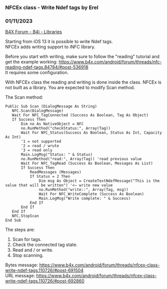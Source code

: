 ### NFCEx class - Write Ndef tags by Erel
### 01/11/2023
[B4X Forum - B4i - Libraries](https://www.b4x.com/android/forum/threads/110726/)

Starting from iOS 13 it is possible to write Ndef tags.  
NFCEx adds writing support to iNFC library.  
  
Before you start with writing, make sure to follow the "reading" tutorial and get the example working: <https://www.b4x.com/android/forum/threads/nfc-reading-ndef-tags.84784/#post-536918>  
It requires some configuration.  
  
With NFCEx class the reading and writing is done inside the class. NFCEx is not built as a library. You are expected to modify Scan method.  
  
The Scan method:  

```B4X
Public Sub Scan (DialogMessage As String)  
   NFC.Scan(DialogMessage)  
   Wait For NFC_TagConnected (Success As Boolean, Tag As Object)  
   If Success Then  
       Dim no As NativeObject = NFC  
       no.RunMethod("checkStatus:", Array(Tag))  
       Wait For NFC_Status(Success As Boolean, Status As Int, Capacity As Int)  
       '1 = not supported  
       '2 = read / wrute  
       '3 = read only  
       Main.LogMsg("Status: " & Status)  
       no.RunMethod("read:", Array(Tag)) 'read previous value  
       Wait For NFC_TagRead (Success As Boolean, Messages As List)  
       If Success Then  
           ReadMessages (Messages)  
           If Status = 2 Then  
               Dim msg As Object = CreateTextNdefMessage("This is the value that will be written") '<– write new value  
               no.RunMethod("write::", Array(Tag, msg))  
               Wait For NFC_WriteComplete (Success As Boolean)  
               Main.LogMsg("Write complete: " & Success)  
           End If  
       End If  
   End If  
   NFC.StopScan  
End Sub
```

  
The steps are:  
  
1. Scan for tags.  
2. Check the connected tag state.  
3. Read and / or write.  
4. Stop scanning.  
  
  
Bytes message: <https://www.b4x.com/android/forum/threads/nfcex-class-write-ndef-tags.110726/#post-691504>  
URL message: <https://www.b4x.com/android/forum/threads/nfcex-class-write-ndef-tags.110726/#post-692860>